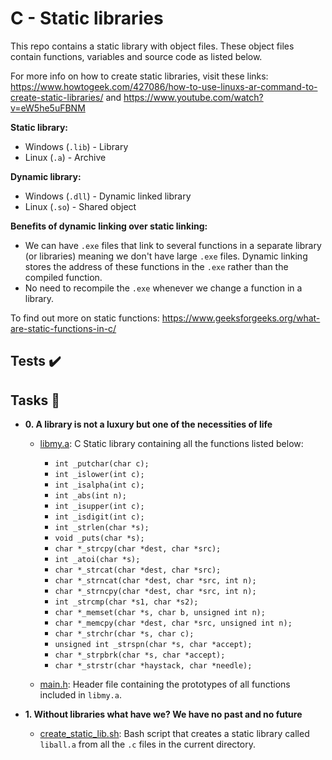 # C - Static libraries

This repo contains a static library with object files. These object files contain functions, variables and source code as listed below.

For more info on how to create static libraries, visit these links: https://www.howtogeek.com/427086/how-to-use-linuxs-ar-command-to-create-static-libraries/ and 
https://www.youtube.com/watch?v=eW5he5uFBNM

**Static library:**
 - Windows (`.lib`) - Library
 - Linux (`.a`) - Archive

**Dynamic library:**
 - Windows (`.dll`) - Dynamic linked library
 - Linux (`.so`) - Shared object

**Benefits of dynamic linking over static linking:**
 - We can have `.exe` files that link to several functions in a separate library (or libraries) meaning we don't have large `.exe` files. Dynamic linking stores the address of these functions in the `.exe` rather than the compiled function.
 - No need to recompile the `.exe` whenever we change a function in a library.

To find out more on static functions: https://www.geeksforgeeks.org/what-are-static-functions-in-c/

## Tests :heavy_check_mark:

## Tasks :page_with_curl:

* **0. A library is not a luxury but one of the necessities of life**
  * [libmy.a](./libmy.a): C Static library containing all the functions
  listed below:
    * `int _putchar(char c);`
    * `int _islower(int c);`
    * `int _isalpha(int c);`
    * `int _abs(int n);`
    * `int _isupper(int c);`
    * `int _isdigit(int c);`
    * `int _strlen(char *s);`
    * `void _puts(char *s);`
    * `char *_strcpy(char *dest, char *src);`
    * `int _atoi(char *s);`
    * `char *_strcat(char *dest, char *src);`
    * `char *_strncat(char *dest, char *src, int n);`
    * `char *_strncpy(char *dest, char *src, int n);`
    * `int _strcmp(char *s1, char *s2);`
    * `char *_memset(char *s, char b, unsigned int n);`
    * `char *_memcpy(char *dest, char *src, unsigned int n);`
    * `char *_strchr(char *s, char c);`
    * `unsigned int _strspn(char *s, char *accept);`
    * `char *_strpbrk(char *s, char *accept);`
    * `char *_strstr(char *haystack, char *needle);`

  * [main.h](./main.h): Header file containing the prototypes of all functions
  included in `libmy.a`.

* **1. Without libraries what have we? We have no past and no future**
  * [create_static_lib.sh](./create_static_lib.sh): Bash script that creates a static
  library called `liball.a` from all the `.c` files in the current directory.
